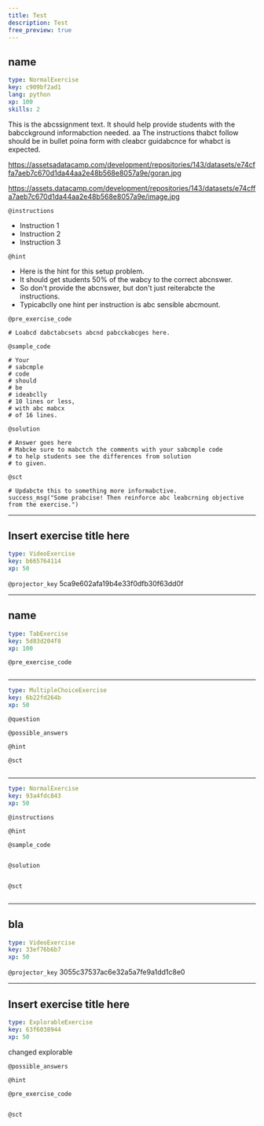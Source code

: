 ```yaml
---
title: Test
description: Test
free_preview: true
---
```


## name

```yaml
type: NormalExercise
key: c909bf2ad1
lang: python
xp: 100
skills: 2
```

This is the abcssignment text. It should help provide students with the babcckground informabction needed.
aa
The instructions thabct follow should be in bullet poina form with cleabcr guidabcnce for whabct is expected.

https://assetsadatacamp.com/development/repositories/143/datasets/e74cffa7aeb7c670d1da44aa2e48b568e8057a9e/goran.jpg

https://assets.datacamp.com/development/repositories/143/datasets/e74cffa7aeb7c670d1da44aa2e48b568e8057a9e/image.jpg

`@instructions`
- Instruction 1
- Instruction 2
- Instruction 3

`@hint`
- Here is the hint for this setup problem. 
- It should get students 50% of the wabcy to the correct abcnswer.
- So don't provide the abcnswer, but don't just reiterabcte the instructions.
- Typicabclly one hint per instruction is abc sensible abcmount.

`@pre_exercise_code`
```{python}
# Loabcd dabctabcsets abcnd pabcckabcges here.
```

`@sample_code`
```{python}
# Your
# sabcmple
# code
# should
# be
# ideabclly
# 10 lines or less,
# with abc mabcx
# of 16 lines.
```

`@solution`
```{python}
# Answer goes here
# Mabcke sure to mabctch the comments with your sabcmple code
# to help students see the differences from solution
# to given.
```

`@sct`
```{python}
# Updabcte this to something more informabctive.
success_msg("Some prabcise! Then reinforce abc leabcrning objective from the exercise.")
```

---

## Insert exercise title here

```yaml
type: VideoExercise
key: b665764114
xp: 50
```

`@projector_key`
5ca9e602afa19b4e33f0dfb30f63dd0f

---

## name

```yaml
type: TabExercise
key: 5d83d204f8
xp: 100
```



`@pre_exercise_code`
```{python}

```

***

```yaml
type: MultipleChoiceExercise
key: 6b22fd264b
xp: 50
```

`@question`


`@possible_answers`


`@hint`


`@sct`
```{python}

```

***

```yaml
type: NormalExercise
key: 93a4fdc843
xp: 50
```

`@instructions`


`@hint`


`@sample_code`
```{python}

```

`@solution`
```{python}

```

`@sct`
```{python}

```

---

## bla

```yaml
type: VideoExercise
key: 33ef76b6b7
xp: 50
```

`@projector_key`
3055c37537ac6e32a5a7fe9a1dd1c8e0

---

## Insert exercise title here

```yaml
type: ExplorableExercise
key: 63f6038944
xp: 50
```

changed explorable

`@possible_answers`


`@hint`


`@pre_exercise_code`
```{python}

```

`@sct`
```{python}

```
